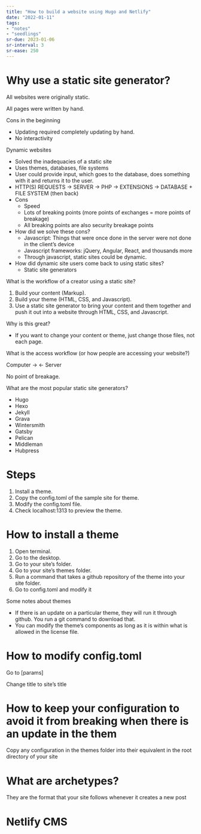 ```yaml
---
title: "How to build a website using Hugo and Netlify"
date: "2022-01-11"
tags:
- "notes"
- "seedlings"
sr-due: 2023-01-06
sr-interval: 3
sr-ease: 250
---
```


# Why use a static site generator?

All websites were originally static.

All pages were written by hand.

Cons in the beginning

- Updating required completely updating by hand.
- No interactivity

Dynamic websites

- Solved the inadequacies of a static site
- Uses themes, databases, file systems
- User could provide input, which goes to the database, does something with it and returns it to the user.
- HTTP(S) REQUESTS → SERVER → PHP → EXTENSIONS → DATABASE + FILE SYSTEM (then back)
- Cons
   - Speed
   - Lots of breaking points (more points of exchanges = more points of breakage)
   - All breaking points are also security breakage points
- How did we solve these cons?
   - Javascript: Things that were once done in the server were not done in the client’s device
   - Javascript frameworks: jQuery, Angular, React, and thousands more
   - Through javascript, static sites could be dynamic.
- How did dynamic site users come back to using static sites?
   - Static site generators

What is the workflow of a creator using a static site?

1. Build your content (Markup).
2. Build your theme (HTML, CSS, and Javascript).
3. Use a static site generator to bring your content and them together and push it out into a website through HTML, CSS, and Javascript.

Why is this great?

- If you want to change your content or theme, just change those files, not each page.

What is the access workflow (or how people are accessing your website?)

Computer → ← Server

No point of breakage.

What are the most popular static site generators?

- Hugo
- Hexo
- Jekyll
- Grava
- Wintersmith
- Gatsby
- Pelican
- Middleman
- Hubpress

# Steps

1. Install a theme.
2. Copy the config.toml of the sample site for theme.
3. Modify the config.toml file.
4. Check localhost:1313 to preview the theme.

# How to install a theme

1. Open terminal.
2. Go to the desktop.
3. Go to your site’s folder.
4. Go to your site’s themes folder.
5. Run a command that takes a github repository of the theme into your site folder.
6. Go to config.toml and modify it

Some notes about themes

- If there is an update on a particular theme, they will run it through github. You run a git command to download that.
- You can modify the theme’s components as long as it is within what is allowed in the license file.

# How to modify config.toml

Go to [params]

Change title to site’s title

# How to keep your configuration to avoid it from breaking when there is an update in the them

Copy any configuration in the themes folder into their equivalent in the root directory of your site

# What are archetypes?

They are the format that your site follows whenever it creates a new post

# Netlify CMS

